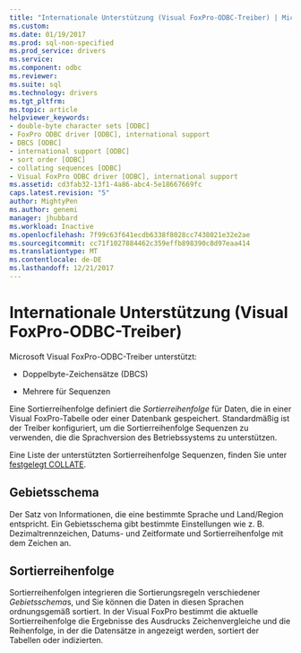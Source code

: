 ```yaml
---
title: "Internationale Unterstützung (Visual FoxPro-ODBC-Treiber) | Microsoft Docs"
ms.custom: 
ms.date: 01/19/2017
ms.prod: sql-non-specified
ms.prod_service: drivers
ms.service: 
ms.component: odbc
ms.reviewer: 
ms.suite: sql
ms.technology: drivers
ms.tgt_pltfrm: 
ms.topic: article
helpviewer_keywords:
- double-byte character sets [ODBC]
- FoxPro ODBC driver [ODBC], international support
- DBCS [ODBC]
- international support [ODBC]
- sort order [ODBC]
- collating sequences [ODBC]
- Visual FoxPro ODBC driver [ODBC], international support
ms.assetid: cd3fab32-13f1-4a86-abc4-5e18667669fc
caps.latest.revision: "5"
author: MightyPen
ms.author: genemi
manager: jhubbard
ms.workload: Inactive
ms.openlocfilehash: 7f99c63f641ecdb6338f8028cc7438021e32e2ae
ms.sourcegitcommit: cc71f1027884462c359effb898390c8d97eaa414
ms.translationtype: MT
ms.contentlocale: de-DE
ms.lasthandoff: 12/21/2017
---
```

# <a name="international-support-visual-foxpro-odbc-driver"></a>Internationale Unterstützung (Visual FoxPro-ODBC-Treiber)
Microsoft Visual FoxPro-ODBC-Treiber unterstützt:  
  
-   Doppelbyte-Zeichensätze (DBCS)  
  
-   Mehrere für Sequenzen  
  
 Eine Sortierreihenfolge definiert die *Sortierreihenfolge* für Daten, die in einer Visual FoxPro-Tabelle oder einer Datenbank gespeichert. Standardmäßig ist der Treiber konfiguriert, um die Sortierreihenfolge Sequenzen zu verwenden, die die Sprachversion des Betriebssystems zu unterstützen.  
  
 Eine Liste der unterstützten Sortierreihenfolge Sequenzen, finden Sie unter [festgelegt COLLATE](../../odbc/microsoft/set-collate-command.md).  
  
## <a name="locale"></a>Gebietsschema  
 Der Satz von Informationen, die eine bestimmte Sprache und Land/Region entspricht. Ein Gebietsschema gibt bestimmte Einstellungen wie z. B. Dezimaltrennzeichen, Datums- und Zeitformate und Sortierreihenfolge mit dem Zeichen an.  
  
## <a name="sort-order"></a>Sortierreihenfolge  
 Sortierreihenfolgen integrieren die Sortierungsregeln verschiedener *Gebietsschema*s, und Sie können die Daten in diesen Sprachen ordnungsgemäß sortiert. In der Visual FoxPro bestimmt die aktuelle Sortierreihenfolge die Ergebnisse des Ausdrucks Zeichenvergleiche und die Reihenfolge, in der die Datensätze in angezeigt werden, sortiert der Tabellen oder indizierten.
